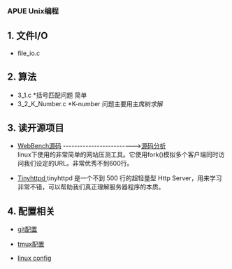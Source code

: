 ### APUE Unix编程

## 1. 文件I/O
- file_io.c

## 2. 算法
- 3_1.c 	*括号匹配问题  简单
- 3_2_K_Number.c  *K-number 问题主要用主席树求解

## 3. 读开源项目
- [WebBench源码](https://github.com/EZLippi/WebBench)  ------------------------->[源码分析](https://github.com/changlongH/APUE/blob/master/open_project/WebBench.md)  
    linux下使用的非常简单的网站压测工具。它使用fork()模拟多个客户端同时访问我们设定的URL。非常优秀不到600行。

- [Tinyhttpd ](https://github.com/EZLippi/Tinyhttpd)
    tinyhttpd 是一个不到 500 行的超轻量型 Http Server，用来学习非常不错，可以帮助我们真正理解服务器程序的本质。

## 4. 配置相关
- [git配置](https://github.com/changlongH/APUE/blob/master/config_awes/git.md)

- [tmux配置](https://github.com/changlongH/APUE/blob/master/config_awes/tmux.md)

- [linux config]()

